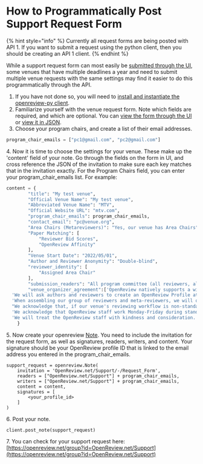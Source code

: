 # How to Programmatically Post Support Request Form

{% hint style="info" %}
Currently all request forms are being posted with API 1. If you want to submit a request using the python client, then you should be creating an API 1 client.
{% endhint %}

While a support request form can most easily be [submitted through the UI](https://openreview.net/group?id=OpenReview.net/Support), some venues that have multiple deadlines a year and need to submit multiple venue requests with the same settings may find it easier to do this programmatically through the API.&#x20;

1. If you have not done so, you will need to [install and instantiate the openreview-py client](../../getting-started/using-the-api/installing-and-instantiating-the-python-client.md).&#x20;
2. Familiarize yourself with the venue request form. Note which fields are required, and which are optional. You can [view the form through the UI](https://openreview.net/group?id=OpenReview.net/Support) or [view it in JSON](https://api.openreview.net/invitations?id=OpenReview.net/Support/-/Request_Form). &#x20;
3. Choose your program chairs, and create a list of their email addresses.&#x20;

```python
program_chair_emails = ["pc1@gmail.com", "pc2@gmail.com"]
```

4\. Now it is time to choose the settings for your venue. These make up the 'content' field of your note. Go through the fields on the form in UI, and cross reference the JSON of the invitation to make sure each key matches that in the invitation exactly. For the Program Chairs field, you can enter your program\_chai&#x72;_\__&#x65;mails list. For example:&#x20;

```python
content = {
        "title": "My test venue",
        "Official Venue Name": "My test venue", 
        "Abbreviated Venue Name": "MTV", 
        "Official Website URL": "mtv.com", 
        "program_chair_emails": program_chair_emails, 
        "contact_email": "pc@venue.org", 
        "Area Chairs (Metareviewers)": "Yes, our venue has Area Chairs",
        "Paper Matching": [
            "Reviewer Bid Scores", 
            "OpenReview Affinity"
        ],
        "Venue Start Date": "2022/05/01",
        "Author and Reviewer Anonymity": "Double-blind",
        "reviewer_identity": [
            "Assigned Area Chair"
        ],
        "submission_readers": "All program committee (all reviewers, all area chairs, all senior area chairs if applicable)",
        "venue_organizer_agreement":['OpenReview natively supports a wide variety of reviewing workflow configurations. However, if we want significant reviewing process customizations or experiments, we will detail these requests to the OpenReview staff at least three months in advance.',
  'We will ask authors and reviewers to create an OpenReview Profile at least two weeks in advance of the paper submission deadlines.',
  'When assembling our group of reviewers and meta-reviewers, we will only include email addresses or OpenReview Profile IDs of people we know to have authored publications relevant to our venue.  (We will not solicit new reviewers using an open web form, because unfortunately some malicious actors sometimes try to create "fake ids" aiming to be assigned to review their own paper submissions.)',
  "We acknowledge that, if our venue's reviewing workflow is non-standard, or if our venue is expecting more than a few hundred submissions for any one deadline, we should designate our own Workflow Chair, who will read the OpenReview documentation and manage our workflow configurations throughout the reviewing process.",
  'We acknowledge that OpenReview staff work Monday-Friday during standard business hours US Eastern time, and we cannot expect support responses outside those times.  For this reason, we recommend setting submission and reviewing deadlines Monday through Thursday.',
  'We will treat the OpenReview staff with kindness and consideration.']
    }
```

5\. Now create your openreview [Note](https://openreview-py.readthedocs.io/en/latest/api.html?highlight=get%20note#openreview.Note). You need to include the invitation for the request form, as well as signatures, readers, writers, and content. Your signature should be your OpenReview profile ID that is linked to the email address you entered in the program\_chai&#x72;_\__&#x65;mails.

```
support_request = openreview.Note(
    invitation = 'OpenReview.net/Support/-/Request_Form', 
    readers = ["OpenReview.net/Support"] + program_chair_emails,
    writers = ["OpenReview.net/Support"] + program_chair_emails,
    content = content,
    signatures = [
        <your_profile_id>
    ]
)
```

6\. Post your note.

```
client.post_note(support_request)
```

7\. You can check for your support request here: [https://openreview.net/group?id=OpenReview.net/Support](https://openreview.net/group?id=OpenReview.net/Support)
